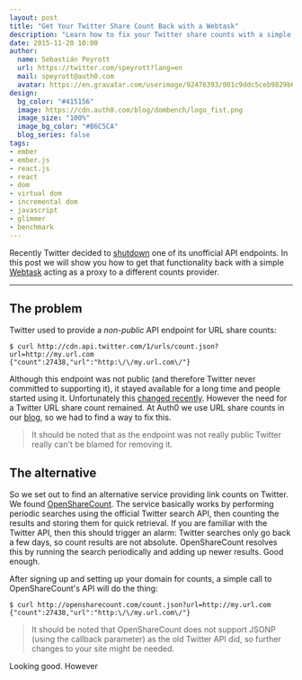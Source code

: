 ```yaml
---
layout: post
title: "Get Your Twitter Share Count Back with a Webtask"
description: "Learn how to fix your Twitter share counts with a simple HTTP proxy running as a Webtask"
date: 2015-11-20 10:00
author:
  name: Sebastián Peyrott
  url: https://twitter.com/speyrott?lang=en
  mail: speyrott@auth0.com
  avatar: https://en.gravatar.com/userimage/92476393/001c9ddc5ceb9829b6aaf24f5d28502a.png?size=200
design:
  bg_color: "#415156"
  image: https://cdn.auth0.com/blog/dombench/logo_fist.png
  image_size: "100%"
  image_bg_color: "#B6C5CA"
  blog_series: false
tags:
- ember
- ember.js
- react.js
- react
- dom
- virtual dom
- incremental dom
- javascript
- glimmer
- benchmark
---
```


Recently Twitter decided to [shutdown](https://blog.twitter.com/2015/hard-decisions-for-a-sustainable-platform) one of its unofficial API endpoints. In this post we will show you how to get that functionality back with a simple [Webtask](https://webtask.io) acting as a proxy to a different counts provider.

-----

## The problem
Twitter used to provide a *non-public* API endpoint for URL share counts:

```
$ curl http://cdn.api.twitter.com/1/urls/count.json?url=http://my.url.com
{"count":27438,"url":"http:\/\/my.url.com\/"}
```

Although this endpoint was not public (and therefore Twitter never committed to supporting it), it stayed available for a long time and people started using it. Unfortunately this [changed recently](https://blog.twitter.com/2015/hard-decisions-for-a-sustainable-platform). However the need for a Twitter URL share count remained. At Auth0 we use URL share counts in our [blog](https://blog.auth0.com), so we had to find a way to fix this.

> It should be noted that as the endpoint was not really public Twitter really can't be blamed for removing it.

## The alternative
So we set out to find an alternative service providing link counts on Twitter. We found [OpenShareCount](http://opensharecount.com/). The service basically works by performing periodic searches using the official Twitter search API, then counting the results and storing them for quick retrieval. If you are familiar with the Twitter API, then this should trigger an alarm: Twitter searches only go back a few days, so count results are not absolute. OpenShareCount resolves this by running the search periodically and adding up newer results. Good enough.

After signing up and setting up your domain for counts, a simple call to OpenShareCount's API will do the thing:

```
$ curl http://opensharecount.com/count.json?url=http://my.url.com
{"count":27438,"url":"http:\/\/my.url.com\/"}
```

> It should be noted that OpenShareCount does not support JSONP (using the callback parameter) as the old Twitter API did, so further changes to your site might be needed.

Looking good. However
